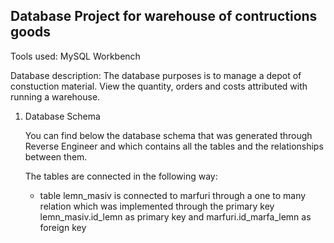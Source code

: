 ## Database Project for warehouse of contructions goods

Tools used: MySQL Workbench

Database description: The database purposes is to manage a depot of constuction material. View the quantity, orders and costs attributed with running a warehouse.

  1. Database Schema
     
     You can find below the database schema that was generated through Reverse Engineer and which contains all the tables and the relationships between them.
     
     The tables are connected in the following way:
           <ul>
                <li>table lemn_masiv is connected to marfuri through a one to many relation which was implemented through the primary key lemn_masiv.id_lemn as primary key and marfuri.id_marfa_lemn as foreign key</li>






     </ul>
